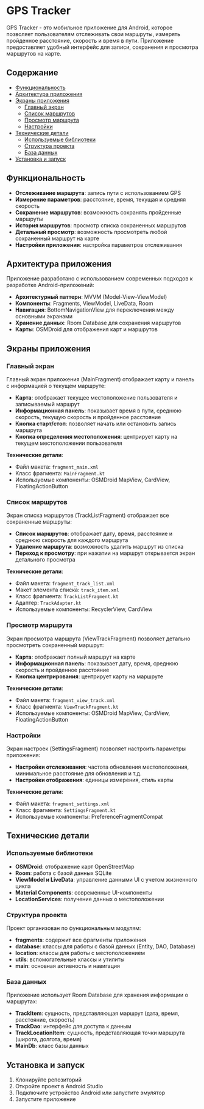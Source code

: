 # GPS Tracker

GPS Tracker - это мобильное приложение для Android, которое позволяет пользователям отслеживать свои маршруты, измерять пройденное расстояние, скорость и время в пути. Приложение предоставляет удобный интерфейс для записи, сохранения и просмотра маршрутов на карте.

## Содержание

- [Функциональность](#функциональность)
- [Архитектура приложения](#архитектура-приложения)
- [Экраны приложения](#экраны-приложения)
  - [Главный экран](#главный-экран)
  - [Список маршрутов](#список-маршрутов)
  - [Просмотр маршрута](#просмотр-маршрута)
  - [Настройки](#настройки)
- [Технические детали](#технические-детали)
  - [Используемые библиотеки](#используемые-библиотеки)
  - [Структура проекта](#структура-проекта)
  - [База данных](#база-данных)
- [Установка и запуск](#установка-и-запуск)

## Функциональность

- **Отслеживание маршрута**: запись пути с использованием GPS
- **Измерение параметров**: расстояние, время, текущая и средняя скорость
- **Сохранение маршрутов**: возможность сохранять пройденные маршруты
- **История маршрутов**: просмотр списка сохраненных маршрутов
- **Детальный просмотр**: возможность просмотреть любой сохраненный маршрут на карте
- **Настройки приложения**: настройка параметров отслеживания

## Архитектура приложения

Приложение разработано с использованием современных подходов к разработке Android-приложений:

- **Архитектурный паттерн**: MVVM (Model-View-ViewModel)
- **Компоненты**: Fragments, ViewModel, LiveData, Room
- **Навигация**: BottomNavigationView для переключения между основными экранами
- **Хранение данных**: Room Database для сохранения маршрутов
- **Карты**: OSMDroid для отображения карт и маршрутов

## Экраны приложения

### Главный экран

Главный экран приложения (MainFragment) отображает карту и панель с информацией о текущем маршруте:

- **Карта**: отображает текущее местоположение пользователя и записываемый маршрут
- **Информационная панель**: показывает время в пути, среднюю скорость, текущую скорость и пройденное расстояние
- **Кнопка старт/стоп**: позволяет начать или остановить запись маршрута
- **Кнопка определения местоположения**: центрирует карту на текущем местоположении пользователя

**Технические детали**:
- Файл макета: `fragment_main.xml`
- Класс фрагмента: `MainFragment.kt`
- Используемые компоненты: OSMDroid MapView, CardView, FloatingActionButton

### Список маршрутов

Экран списка маршрутов (TrackListFragment) отображает все сохраненные маршруты:

- **Список маршрутов**: отображает дату, время, расстояние и среднюю скорость для каждого маршрута
- **Удаление маршрута**: возможность удалить маршрут из списка
- **Переход к просмотру**: при нажатии на маршрут открывается экран детального просмотра

**Технические детали**:
- Файл макета: `fragment_track_list.xml`
- Макет элемента списка: `track_item.xml`
- Класс фрагмента: `TrackListFragment.kt`
- Адаптер: `TrackAdapter.kt`
- Используемые компоненты: RecyclerView, CardView

### Просмотр маршрута

Экран просмотра маршрута (ViewTrackFragment) позволяет детально просмотреть сохраненный маршрут:

- **Карта**: отображает полный маршрут на карте
- **Информационная панель**: показывает дату, время, среднюю скорость и пройденное расстояние
- **Кнопка центрирования**: центрирует карту на маршруте

**Технические детали**:
- Файл макета: `fragment_view_track.xml`
- Класс фрагмента: `ViewTrackFragment.kt`
- Используемые компоненты: OSMDroid MapView, CardView, FloatingActionButton

### Настройки

Экран настроек (SettingsFragment) позволяет настроить параметры приложения:

- **Настройки отслеживания**: частота обновления местоположения, минимальное расстояние для обновления и т.д.
- **Настройки отображения**: единицы измерения, стиль карты

**Технические детали**:
- Файл макета: `fragment_settings.xml`
- Класс фрагмента: `SettingsFragment.kt`
- Используемые компоненты: PreferenceFragmentCompat

## Технические детали

### Используемые библиотеки

- **OSMDroid**: отображение карт OpenStreetMap
- **Room**: работа с базой данных SQLite
- **ViewModel и LiveData**: управление данными UI с учетом жизненного цикла
- **Material Components**: современные UI-компоненты
- **LocationServices**: получение данных о местоположении

### Структура проекта

Проект организован по функциональным модулям:

- **fragments**: содержит все фрагменты приложения
- **database**: классы для работы с базой данных (Entity, DAO, Database)
- **location**: классы для работы с местоположением
- **utils**: вспомогательные классы и утилиты
- **main**: основная активность и навигация

### База данных

Приложение использует Room Database для хранения информации о маршрутах:

- **TrackItem**: сущность, представляющая маршрут (дата, время, расстояние, скорость)
- **TrackDao**: интерфейс для доступа к данным
- **TrackLocationItem**: сущность, представляющая точки маршрута (широта, долгота, время)
- **MainDb**: класс базы данных

## Установка и запуск

1. Клонируйте репозиторий
2. Откройте проект в Android Studio
3. Подключите устройство Android или запустите эмулятор
4. Запустите приложение
